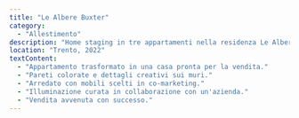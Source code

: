 ```yaml
---
title: "Le Albere Buxter"
category:
  - "Allestimento"
description: "Home staging in tre appartamenti nella residenza Le Albere a Trento. Da spazi vuoti a case accoglienti: pareti colorate, giochi sui muri, pannelli decorativi e arredi scelti in co-marketing. Lampade, complementi e quadri di mia produzione. Ogni appartamento ha uno stile unico ed esclusivo."
location: "Trento, 2022"
textContent:
  - "Appartamento trasformato in una casa pronta per la vendita."
  - "Pareti colorate e dettagli creativi sui muri."
  - "Arredato con mobili scelti in co-marketing."
  - "Illuminazione curata in collaborazione con un'azienda."
  - "Vendita avvenuta con successo."
---
```

